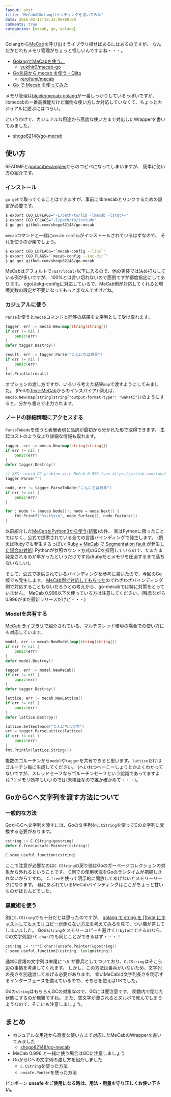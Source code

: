 ```yaml
---
layout: post
title: "MeCabのGolangバインディングを書いてみた"
date: 2016-02-11T19:32:00+09:00
comments: true
categories: [mecab, go, golang]
---
```



Golangから[MeCab](http://taku910.github.io/mecab/)を呼び出すライブラリ探せばあるにはあるのですが、
なんだかどれもメモリ管理がちょっと怪しいんですよね・・・。

- [GolangでMeCabを使う。](http://yukihir0.hatenablog.jp/entry/2015/01/18/164446)
  - [yukihir0/mecab-go](https://github.com/yukihir0/mecab-go)
- [Go言語から mecab を使う - Qiita](http://qiita.com/rerofumi/items/2bb1e49b20f2175ecaac)
  - [rerofumi/mecab](https://bitbucket.org/rerofumi/mecab)
- [Go で Mecab を使ってみた](http://d.hatena.ne.jp/gtaka555/20091116/p2)

メモリ管理は[bluele/mecab-golang](https://github.com/bluele/mecab-golang)が一番しっかりしているっぽいですが、
libmecabの一番高機能だけど面倒な使い方しか対応していなくて、ちょっとカジュアルに遊ぶにはつらい。

というわけで、カジュアルな用途から高度な使い方まで対応したWrapperを書いてみました。

- [shogo82148/go-mecab](https://github.com/shogo82148/go-mecab)

<!-- More -->

## 使い方

READMEと[godocのexamples](https://godoc.org/github.com/shogo82148/go-mecab#pkg-examples)からのコピペになってしまいますが、
簡単に使い方の紹介です。

### インストール

`go get`で取ってくることはできますが、事前にlibmecabとリンクするための設定が必要です。

``` bash
$ export CGO_LDFLAGS="-L/path/to/lib -lmecab -lstdc++"
$ export CGO_CFLAGS="-I/path/to/include"
$ go get github.com/shogo82148/go-mecab
```

`mecab`コマンドと一緒に`mecab-config`がインストールされているはずなので、
それを使うのが楽でしょう。

``` bash
$ export CGO_LDFLAGS="`mecab-config --libs`"
$ export CGO_FLAGS="`mecab-config --inc-dir`"
$ go get github.com/shogo82148/go-mecab
```

MeCabはデフォルトで`/usr/local/`以下に入るので、他の実装では決め打ちしている例が多いですが、
100%とは言い切れないので面倒ですが都度指定にしてあります。
cgoはpkg-configに対応しているで、MeCab側が対応してくれると環境変数の設定が不要になってもっと楽なんですけどね。


### カジュアルに使う

`Parse`を使うと`mecab`コマンドと同等の結果を文字列として受け取れます。

``` go
tagger, err := mecab.New(map[string]string{})
if err != nil {
    panic(err)
}
defer tagger.Destroy()

result, err := tagger.Parse("こんにちは世界")
if err != nil {
    panic(err)
}
fmt.Println(result)
```

オプションの渡し方ですが、いろいろ考えた結果`map`で渡すようにしてみました。
(Perlの[Text::MeCab](https://metacpan.org/release/Text-MeCab)からのインスパイア)
例えば、`mecab.New(map[string]string{"output-format-type": "wakati"})`のようにすると、分かち書きで出力されます。


### ノードの詳細情報にアクセスする

`ParseToNode`を使うと表層表現と品詞が最初から分かれた形で取得できます。
生起コストのようなより詳細な情報も取れます。

``` go
tagger, err := mecab.New(map[string]string{})
if err != nil {
    panic(err)
}
defer tagger.Destroy()

// XXX: avoid GC problem with MeCab 0.996 (see https://github.com/taku910/mecab/pull/24)
tagger.Parse("")

node, err := tagger.ParseToNode("こんにちは世界")
if err != nil {
    panic(err)
}

for ; node != (mecab.Node{}); node = node.Next() {
    fmt.Printf("%s\t%s\n", node.Surface(), node.Feature())
}
```

以前紹介した[MeCabをPython3から使う(続報)](http://shogo82148.github.io/blog/2015/12/20/mecab-in-python3-final/)の件、
実はPythonに限ったことではなく、公式で提供されている全ての言語バインディングで発生します。
(例えばRubyでも発生するっぽい: [Ruby + MeCab で Segmentation fault が発生した場合の対処](http://qiita.com/Salinger/items/3448d481b5b1e6cd2efb))
Pythonが参照カウント方式のGCを採用しているので、たまたま発見されるのが早かったというだけですね(Rubyだとメモリを圧迫するまで落ちないらしい)。

そして、公式で提供されているバインディングを参考に書いたので、今回のGo版でも発生します。
[MeCab側で対応してもらった](https://github.com/taku910/mecab/pull/24)のでわざわざバインディング側で対応することもないだろうとの考えから、go-mecabでは特に対策をとっていません。
MeCab 0.996以下を使っている方は注意してください。(残念ながら0.996がまだ最新リリースだけど・・・)


### Modelを共有する

[MeCab ライブラリ](http://taku910.github.io/mecab/libmecab.html)で紹介されている、マルチスレッド環境の場合での使い方にも対応しています。

``` go
model, err := mecab.NewModel(map[string]string{})
if err != nil {
    panic(err)
}
defer model.Destroy()

tagger, err := model.NewMeCab()
if err != nil {
    panic(err)
}
defer tagger.Destroy()

lattice, err := mecab.NewLattice()
if err != nil {
    panic(err)
}
defer lattice.Destroy()

lattice.SetSentence("こんにちは世界")
err = tagger.ParseLattice(lattice)
if err != nil {
    panic(err)
}
fmt.Println(lattice.String())
```

複数のゴルーチンから`model`や`tagger`を共有できると思います。`lattice`だけはゴルーチン毎に生成してください。
(へいれつへーこーしょりとかよくわかってないですが、スレッドセーフならゴルーチンセーフという認識であってますよね？)
メモリ効率もいいのでは(未検証なので誰か確かめて・・・)。


## GoからCへ文字列を渡す方法について

### 一般的な方法

GoからCへ文字列を渡すには、Goの文字列を`C.CString`を使ってCの文字列に変換する必要があります。

``` go
cstring := C.CString(gostring)
defer C.free(unsafe.Pointer(cstring))

C.some_useful_function(cstring)
```

ここで注意が必要なのは`C.CString`の戻り値はGoのガーベージコレクションの対象から外れるということです。
C側での使用状況をGoのランタイムが把握しきれないからですね。
`C.free`を使って明示的に開放してあげないとメモリーリークになります。
巷にあふれているMeCabバインディングはここがちょっと甘いものがほとんどでした。


### 黒魔術を使う

別に`C.CString`でも十分だとは思ったのですが、
[golang で string を []byte にキャストしてもメモリコピーが走らない方法を考えてみる](http://qiita.com/mattn/items/176459728ff4f854b165)を見て、つい魔が差してしまいました。
Goの`string`をメモリーコピーを避けて`[]byte`にできるのなら、Cの文字列型(`*C.char`)でも同じことができるはず・・・！

``` go
cstring := *(**C.char)(unsafe.Pointer(&gostring))
C.some_useful_function2(cstring, len(gostring))
```

通常C言語の文字列は末尾に`'\0'`が番兵としてついており、`C.CString`はそこら辺の事情を考慮してくれます。
しかし、この方法は番兵がいないため、文字列の長さを別途渡してあげる必要があります。
幸いMeCabは文字列長さを明示するインターフェースを備えているので、そちらを使えばOKでした。

Goの`string`はもちろんGCの対象なので、GCには要注意です。
関数内で閉じた状態にするのが無難ですね。
また、空文字が渡されるとヌルポで死んでしまうようなので、そこにも注意しましょう。


## まとめ

- カジュアルな用途から高度な使い方まで対応したMeCabのWrapperを書いてみました
  - [shogo82148/go-mecab](https://github.com/shogo82148/go-mecab)
- MeCab 0.996 と一緒に使う場合はGCに注意しましょう
- GoからCへの文字列の渡し方を紹介しました
  - `C.CString`を使った方法
  - `unsafe.Ponter`を使った方法

ピンポーン **unsafe をご使用になる時は、用法・用量を守り正しくお使い下さい。**
